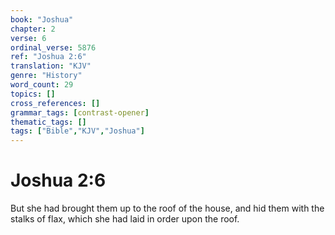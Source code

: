 ```yaml
---
book: "Joshua"
chapter: 2
verse: 6
ordinal_verse: 5876
ref: "Joshua 2:6"
translation: "KJV"
genre: "History"
word_count: 29
topics: []
cross_references: []
grammar_tags: [contrast-opener]
thematic_tags: []
tags: ["Bible","KJV","Joshua"]
---
```


# Joshua 2:6

But she had brought them up to the roof of the house, and hid them with the stalks of flax, which she had laid in order upon the roof.
